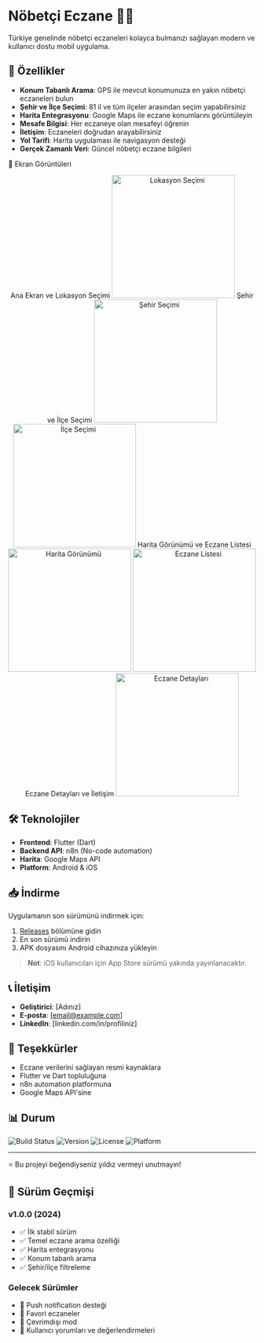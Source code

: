 # Nöbetçi Eczane 🏥💊

Türkiye genelinde nöbetçi eczaneleri kolayca bulmanızı sağlayan modern ve kullanıcı dostu mobil uygulama.

## 🚀 Özellikler

- **Konum Tabanlı Arama**: GPS ile mevcut konumunuza en yakın nöbetçi eczaneleri bulun
- **Şehir ve İlçe Seçimi**: 81 il ve tüm ilçeler arasından seçim yapabilirsiniz
- **Harita Entegrasyonu**: Google Maps ile eczane konumlarını görüntüleyin
- **Mesafe Bilgisi**: Her eczaneye olan mesafeyi öğrenin
- **İletişim**: Eczaneleri doğrudan arayabilirsiniz
- **Yol Tarifi**: Harita uygulaması ile navigasyon desteği
- **Gerçek Zamanlı Veri**: Güncel nöbetçi eczane bilgileri

📱 Ekran Görüntüleri
<div align="center">
Ana Ekran ve Lokasyon Seçimi
<img src="screenshots/02_location_selection.png" width="250" alt="Lokasyon Seçimi">
Şehir ve İlçe Seçimi
<img src="screenshots/03_city_selection.png" width="250" alt="Şehir Seçimi">
<img src="screenshots/04_district_selection.png" width="250" alt="İlçe Seçimi">
Harita Görünümü ve Eczane Listesi
<img src="screenshots/05_map_view.png" width="250" alt="Harita Görünümü">
<img src="screenshots/06_pharmacy_list.png" width="250" alt="Eczane Listesi">
Eczane Detayları ve İletişim
<img src="screenshots/07_pharmacy_details.png" width="250" alt="Eczane Detayları">
</div>

## 🛠️ Teknolojiler

- **Frontend**: Flutter (Dart)
- **Backend API**: n8n (No-code automation)
- **Harita**: Google Maps API
- **Platform**: Android & iOS

## 📥 İndirme

Uygulamanın son sürümünü indirmek için:

1. [Releases](../../releases) bölümüne gidin
2. En son sürümü indirin
3. APK dosyasını Android cihazınıza yükleyin

> **Not**: iOS kullanıcıları için App Store sürümü yakında yayınlanacaktır.

## 📞 İletişim

- **Geliştirici**: [Adınız]
- **E-posta**: [email@example.com]
- **LinkedIn**: [linkedin.com/in/profiliniz]

## 🙏 Teşekkürler

- Eczane verilerini sağlayan resmi kaynaklara
- Flutter ve Dart topluluğuna
- n8n automation platformuna
- Google Maps API'sine

## 📊 Durum

![Build Status](https://img.shields.io/badge/build-passing-brightgreen)
![Version](https://img.shields.io/badge/version-1.0.0-blue)
![License](https://img.shields.io/badge/license-MIT-green)
![Platform](https://img.shields.io/badge/platform-Android%20%7C%20iOS-lightgrey)

---

⭐ Bu projeyi beğendiyseniz yıldız vermeyi unutmayın!

## 🔄 Sürüm Geçmişi

### v1.0.0 (2024)
- ✅ İlk stabil sürüm
- ✅ Temel eczane arama özelliği
- ✅ Harita entegrasyonu
- ✅ Konum tabanlı arama
- ✅ Şehir/ilçe filtreleme

### Gelecek Sürümler
- 🔄 Push notification desteği
- 🔄 Favori eczaneler
- 🔄 Çevrimdışı mod
- 🔄 Kullanıcı yorumları ve değerlendirmeleri
